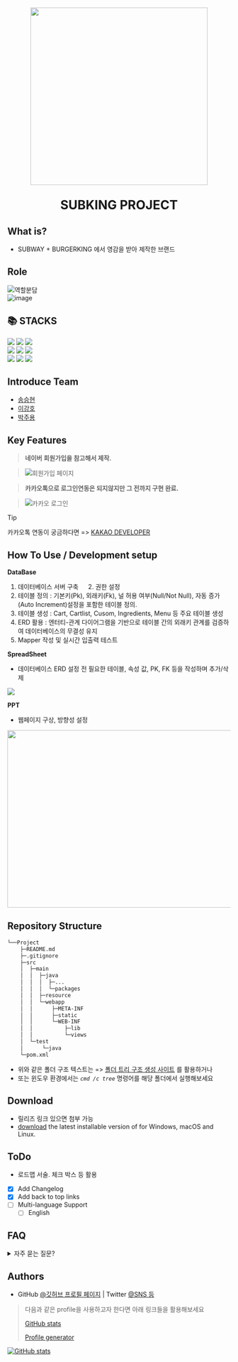 <h1 align="center">
<img src = "https://github.com/user-attachments/assets/519acc0d-2b68-4410-bf15-05df2d098d6c" width="400" height="400"/>
 
  SUBKING PROJECT
</h1>
<p align="center">

 
</p>

## What is? 

-   SUBWAY + BURGERKING 에서 영감을 받아 제작한 브랜드

## Role
![역할분담](https://github.com/user-attachments/assets/d008f084-6ead-4e12-b18d-cdf27375025f) 
<br>
![image](https://github.com/user-attachments/assets/cefa3ac9-ee0d-4ba7-9c81-d4e2577eadf6)



<div align="left">
  <h2>📚 STACKS</h2>
  <img src="https://img.shields.io/badge/MySQL-005C84?style=for-the-badge&logo=mysql&logoColor=white">    
  <img src="https://img.shields.io/badge/HTML-239120?style=for-the-badge&logo=html5&logoColor=white"> 
  <img src="https://img.shields.io/badge/Eclipse-2C2255?style=for-the-badge&logo=eclipse&logoColor=white">   
  <br>
  <img src="https://img.shields.io/badge/css-1572B6?style=for-the-badge&logo=css3&logoColor=white"> 
  <img src="https://img.shields.io/badge/VSCode-0078D4?style=for-the-badge&logo=visual%20studio%20code&logoColor=white">   
  <img src="https://img.shields.io/badge/javascript-F7DF1E?style=for-the-badge&logo=javascript&logoColor=black"> 
  <br>
  <img src="https://img.shields.io/badge/apache tomcat-F8DC75?style=for-the-badge&logo=apachetomcat&logoColor=white">
  <img src="https://img.shields.io/badge/git-F05032?style=for-the-badge&logo=git&logoColor=white">
  <img src="https://img.shields.io/badge/Java-ED8B00?style=for-the-badge&logo=openjdk&logoColor=white">
  
</div>

## Introduce Team 
- [송승현](https://github.com/seunghyeon22)
- [이강호](https://github.com/LeeKangHo1)
- [박주용](https://github.com/cfyle)



## Key Features
> **네이버 회원가입을 참고해서 제작.**

> ![회원가입 페이지](https://github.com/user-attachments/assets/1b0b527a-9a7e-4024-856a-6b0c3a4edd74)


> **카카오톡으로 로그인연동은 되지않지만 그 전까지 구현 완료.**

> ![카카오 로그인](https://github.com/user-attachments/assets/0163f9fd-4eda-486e-b998-cc5d012e2256)

> [!TIP]
> 
> 카카오톡 연동이 궁금하다면 => [KAKAO DEVELOPER](https://developers.kakao.com/)
>


## How To Use / Development setup

**DataBase** 
   1. 데이터베이스 서버 구축
　 2. 권한 설정 
   3. 테이블 정의 : 기본키(Pk), 외래키(Fk), 널 허용 여부(Null/Not Null), 자동 증가(Auto Increment)설정을 포함한 테이블 정의.
   4. 테이블 생성 : Cart, Cartlist, Cusom, Ingredients, Menu 등 주요 테이블 생성 
   5. ERD 활용   : 엔터티-관계 다이어그램을 기반으로 테이블 간의 외래키 관계를 검증하여 데이터베이스의 무결성 유지 
   6. Mapper 작성 및 실시간 입출력 테스트



**SpreadSheet**
- 데이터베이스 ERD 설정 전 필요한 테이블, 속성 값, PK, FK 등을 작성하며 추가/삭제

<img src = https://github.com/user-attachments/assets/86223cf0-a47c-4d05-bd7c-f2db46ecdbc7>



**PPT**
- 웹페이지 구상, 방향성 설정 
<img src = "https://github.com/user-attachments/assets/49fe2a8c-1cef-4df1-8bf0-4d96deb0e454"  width="700" height="400"/>


## Repository Structure

```sh
└──Project
    ├─README.md
    ├─.gitignore
    ├─src
    │  ├─main
    │  │  ├─java
    │  │  │  ├─...
    │  │  │  └─packages
    │  │  ├─resource
    │  │  └─webapp
    │  │      ├─META-INF
    │  │      ├─static
    │  │      └─WEB-INF
    │  │          ├─lib
    │  │          └─views
    │  └─test
    │      └─java
    └─pom.xml
```

- 위와 같은 폴더 구조 텍스트는 => [폴더 트리 구조 생성 사이트](https://ascii-tree-generator.com/) 를 활용하거나
- 또는 윈도우 환경에서는 _`cmd /c tree`_ 명령어를 해당 폴더에서 실행해보세요

## Download

* 릴리즈 링크 있으면 첨부 가능
* [download]() the latest installable version of for Windows, macOS and Linux.

## ToDo

-   로드맵 서술. 체크 박스 등 활용

*   [x] Add Changelog
*   [x] Add back to top links
*   [ ] Multi-language Support
    -   [ ] English

## FAQ

<details>
  <summary>자주 묻는 질문?</summary>
  <dl>
  <dt>질문 1</dt>
  <dd>답변 1</dd>
  </dl>
</details>
    
## Authors

* GitHub [@깃허브 프로필 페이지](https://github.com/SYacuCLoud) | Twitter [@SNS 등](https://twitter.com/)

> 다음과 같은 profile을 사용하고자 한다면 아래 링크들을 활용해보세요
>
> [GitHub stats](https://github.com/anuraghazra/github-readme-stats)
>
> [Profile generator](https://gprm.itsvg.in/)

[![GitHub stats](https://github-readme-stats.vercel.app/api?username=SYacuCLoud)](https://github.com/SYacuCLoud)




